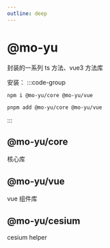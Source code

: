 ```yaml
---
outline: deep
---
```


# @mo-yu

封装的一系列 ts 方法、vue3 方法库

安装：
:::code-group

```shell [npm]
npm i @mo-yu/core @mo-yu/vue
```

```shell [pnpm]
pnpm add @mo-yu/core @mo-yu/vue
```

:::

## @mo-yu/core	

核心库

## @mo-yu/vue	

vue 组件库

## @mo-yu/cesium	

cesium helper